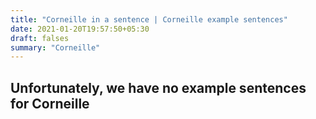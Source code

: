 ```yaml
---
title: "Corneille in a sentence | Corneille example sentences"
date: 2021-01-20T19:57:50+05:30
draft: falses
summary: "Corneille"
---
```

## Unfortunately, we have no example sentences for Corneille                 
